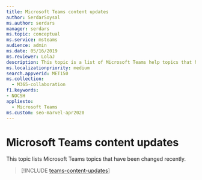 ```yaml
---
title: Microsoft Teams content updates
author: SerdarSoysal
ms.author: serdars
manager: serdars
ms.topic: conceptual
ms.service: msteams
audience: admin
ms.date: 05/16/2019
ms.reviewer: LolaJ
description: This topic is a list of Microsoft Teams help topics that have been updated recently, including links to the updated topics.
ms.localizationpriority: medium
search.appverid: MET150
ms.collection: 
  - M365-collaboration
f1.keywords:
- NOCSH
appliesto: 
  - Microsoft Teams
ms.custom: seo-marvel-apr2020
---
```


# Microsoft Teams content updates

This topic lists Microsoft Teams topics that have been changed recently.

> [!INCLUDE [teams-content-updates](includes/teams-content-updates.md)]
